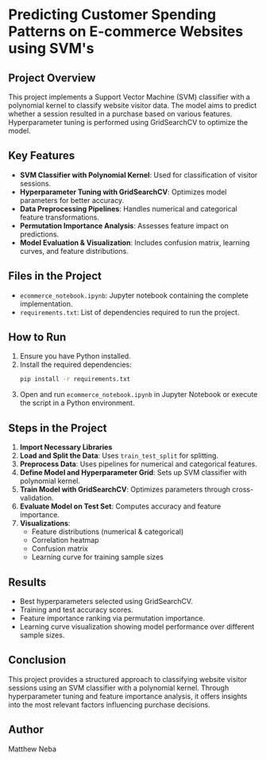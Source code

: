 # Predicting Customer Spending Patterns on E-commerce Websites using SVM's

## Project Overview
This project implements a Support Vector Machine (SVM) classifier with a polynomial kernel to classify website visitor data. The model aims to predict whether a session resulted in a purchase based on various features. Hyperparameter tuning is performed using GridSearchCV to optimize the model.

## Key Features
- **SVM Classifier with Polynomial Kernel**: Used for classification of visitor sessions.
- **Hyperparameter Tuning with GridSearchCV**: Optimizes model parameters for better accuracy.
- **Data Preprocessing Pipelines**: Handles numerical and categorical feature transformations.
- **Permutation Importance Analysis**: Assesses feature impact on predictions.
- **Model Evaluation & Visualization**: Includes confusion matrix, learning curves, and feature distributions.

## Files in the Project
- `ecommerce_notebook.ipynb`: Jupyter notebook containing the complete implementation.
- `requirements.txt`: List of dependencies required to run the project.

## How to Run
1. Ensure you have Python installed.
2. Install the required dependencies:
   ```sh
   pip install -r requirements.txt
   ```
3. Open and run `ecommerce_notebook.ipynb` in Jupyter Notebook or execute the script in a Python environment.

## Steps in the Project
1. **Import Necessary Libraries**
2. **Load and Split the Data**: Uses `train_test_split` for splitting.
3. **Preprocess Data**: Uses pipelines for numerical and categorical features.
4. **Define Model and Hyperparameter Grid**: Sets up SVM classifier with polynomial kernel.
5. **Train Model with GridSearchCV**: Optimizes parameters through cross-validation.
6. **Evaluate Model on Test Set**: Computes accuracy and feature importance.
7. **Visualizations**:
   - Feature distributions (numerical & categorical)
   - Correlation heatmap
   - Confusion matrix
   - Learning curve for training sample sizes

## Results
- Best hyperparameters selected using GridSearchCV.
- Training and test accuracy scores.
- Feature importance ranking via permutation importance.
- Learning curve visualization showing model performance over different sample sizes.

## Conclusion
This project provides a structured approach to classifying website visitor sessions using an SVM classifier with a polynomial kernel. Through hyperparameter tuning and feature importance analysis, it offers insights into the most relevant factors influencing purchase decisions.

## Author
Matthew Neba